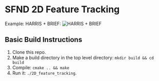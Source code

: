 # SFND 2D Feature Tracking

Example: HARRIS + BRIEF:
![HARRIS + BRIEF](/output/harris_BRIEF.gif)



## Basic Build Instructions

1. Clone this repo.
2. Make a build directory in the top level directory: `mkdir build && cd build`
3. Compile: `cmake .. && make`
4. Run it: `./2D_feature_tracking`.
